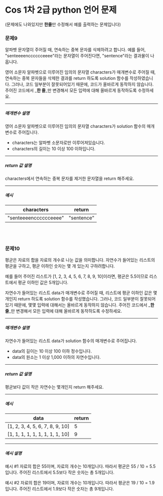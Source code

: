 # Cos 1차 2급 python 언어 문제
(문제에도 나와있지만 **한줄**만 수정해서 예를 출력하는 문제입니다)

### 문제9
알파벳 문자열이 주어질 때, 연속하는 중복 문자를 삭제하려고 합니다. 예를 들어, "senteeeencccccceeee"라는 문자열이 주어진다면, "sentence"라는 결과물이 나옵니다.

영어 소문자 알파벳으로 이루어진 임의의 문자열 characters가 매개변수로 주어질 때, 연속하는 중복 문자들을 삭제한 결과를 return 하도록 solution 함수를 작성하였습니다. 그러나, 코드 일부분이 잘못되어있기 때문에, 코드가 올바르게 동작하지 않습니다. 주어진 코드에서 _**한 줄**_만 변경해서 모든 입력에 대해 올바르게 동작하도록 수정하세요.

---

##### 매개변수 설명
영어 소문자 알파벳으로 이루어진 임의의 문자열 characters가 solution 함수의 매개변수로 주어집니다. 
* characters는 알파벳 소문자로만 이루어져있습니다.
* characters의 길이는 10 이상 100 이하입니다.

---

##### return 값 설명
characters에서 연속하는 중복 문자를 제거한 문자열을 return 해주세요.

---

##### 예시

| characters                  | return    |
|-------------------------|-----------|
| "senteeeencccccceeee" | "sentence" |

<br>
<br>

### 문제10
평균은 자료의 합을 자료의 개수로 나눈 값을 의미합니다. 자연수가 들어있는 리스트의 평균을 구하고, 평균 이하인 숫자는 몇 개 있는지 구하려합니다.

예를 들어 주어진 리스트가 [1, 2, 3, 4, 5, 6, 7, 8, 9, 10]이라면, 평균은 5.5이므로 리스트에서 평균 이하인 값은 5개입니다.

자연수가 들어있는 리스트 data가 매개변수로 주어질 때, 리스트에 평균 이하인 값은 몇 개인지 return 하도록 solution 함수를 작성했습니다. 그러나, 코드 일부분이 잘못되어있기 때문에, 몇몇 입력에 대해서는 올바르게 동작하지 않습니다. 주어진 코드에서 _**한 줄**_만 변경해서 모든 입력에 대해 올바르게 동작하도록 수정하세요.

---

##### 매개변수 설명
자연수가 들어있는 리스트 data가 solution 함수의 매개변수로 주어집니다.
* data의 길이는 10 이상 100 이하 정수입니다.
* data의 원소는 1 이상 1,000 이하의 자연수입니다.

---

##### return 값 설명
평균보다 값이 작은 자연수는 몇개인지 return 해주세요.

---
##### 예시

| data                            | return |
|---------------------------------|--------|
| [1, 2, 3, 4, 5, 6, 7, 8, 9, 10] | 5      |
| [1, 1, 1, 1, 1, 1, 1, 1, 1, 10] | 9      |

---
##### 예시 설명
예시 #1
자료의 합은 55이며, 자료의 개수는 10개입니다. 따라서 평균은 55 / 10 = 5.5입니다.
주어진 리스트에서 5.5보다 작은 숫자는 총 5개입니다.

예시 #2
자료의 합은 19이며, 자료의 개수는 10개입니다. 따라서 평균은 19 / 10 = 1.9입니다.
주어진 리스트에서 1.9보다 작은 숫자는 총 9개입니다.
